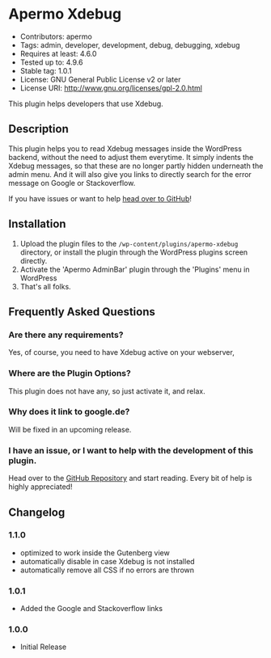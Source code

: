 # Apermo Xdebug #
* Contributors: apermo
* Tags: admin, developer, development, debug, debugging, xdebug
* Requires at least: 4.6.0
* Tested up to: 4.9.6
* Stable tag: 1.0.1
* License: GNU General Public License v2 or later
* License URI: http://www.gnu.org/licenses/gpl-2.0.html

This plugin helps developers that use Xdebug.

## Description ##

This plugin helps you to read Xdebug messages inside the WordPress backend, without the need to adjust them everytime.
It simply indents the Xdebug messages, so that these are no longer partly hidden underneath the admin menu.
And it will also give you links to directly search for the error message on Google or Stackoverflow.

If you have issues or want to help [head over to GitHub](https://github.com/apermo/apermo-xdebug)!

## Installation ##

1. Upload the plugin files to the `/wp-content/plugins/apermo-xdebug` directory, or install the plugin through the WordPress plugins screen directly.
2. Activate the 'Apermo AdminBar' plugin through the 'Plugins' menu in WordPress
3. That's all folks.

## Frequently Asked Questions ##

### Are there any requirements? ###

Yes, of course, you need to have Xdebug active on your webserver,

### Where are the Plugin Options? ###
This plugin does not have any, so just activate it, and relax.

### Why does it link to google.de? ###
Will be fixed in an upcoming release.

### I have an issue, or I want to help with the development of this plugin. ###
Head over to the [GitHub Repository](https://github.com/apermo/apermo-xdebug) and start reading. Every bit of help is highly appreciated!

## Changelog ##

### 1.1.0 ###
* optimized to work inside the Gutenberg view
* automatically disable in case Xdebug is not installed
* automatically remove all CSS if no errors are thrown

### 1.0.1 ###
* Added the Google and Stackoverflow links

### 1.0.0 ###
* Initial Release